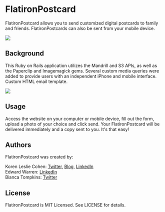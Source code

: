 # FlatironPostcard

FlatironPostcard allows you to send customized digital postcards to family and friends. FlatironPostcards can also be sent from your mobile device.


<a href="http://flatironpostcard.com" target="_blank"><img src="http://www.korenlc.com/wp-content/uploads/2014/06/postcard-1024x566.png"></a>

## Background

This Ruby on Rails application utilizes the Mandrill and S3 APIs, as well as the Paperclip and Imagemagick gems. Several custom media queries were added to provide users with an independent iPhone and mobile interface. Custom HTML email template.

<a href="http://flatironpostcard.com" target="_blank"><img src="http://www.korenlc.com/wp-content/uploads/2014/06/postcardiphone.png"></a>

## Usage

Access the website on your computer or mobile device, fill out the form, upload a photo of your choice and click send. Your FlatironPostcard will be delivered immediately and a copy sent to you. It's that easy!

## Authors

FlatironPostcard was created by:

Koren Leslie Cohen: <a href="http://twitter.com/korenlc" target="_blank">Twitter</a>, <a href="http://korenlc.com" target="_blank">Blog</a>, <a href="http://linkedin.com/pub/koren-leslie-cohen/26/178/726/" target="_blank">LinkedIn</a><br>
Edward Warren: <a href="http://linkedin.com/pub/edward-warren/93/2a8/b78" target="_blank">LinkedIn</a><br>
Bianca Tompkins: <a href="http://twitter.com/bitompkins" target="_blank">Twitter</a>

## License

FlatironPostcard is MIT Licensed. See LICENSE for details.